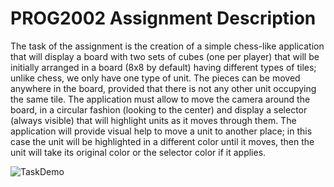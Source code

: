 # PROG2002 Assignment Description

The task of the assignment is the creation of a simple chess-like application that will display a board with two sets of cubes (one per player) that will be initially arranged in a board (8x8 by default) having different types of tiles; unlike chess, we only have one type of unit. The pieces can be moved anywhere in the board, provided that there is not any other unit occupying the same tile. The application must allow to move the camera around the board, in a circular fashion (looking to the center) and display a selector (always visible) that will highlight units as it moves through them. The application will provide visual help to move a unit to another place; in this case the unit will be highlighted in a different color until it moves, then the unit will take its original color or the selector color if it applies.

![TaskDemo](TaskDemo.gif)
